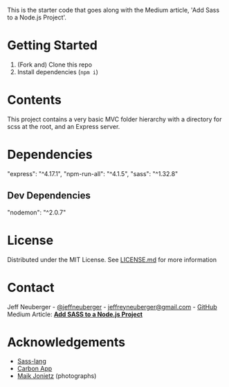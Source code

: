 This is the starter code that goes along with the Medium article, 'Add Sass to a Node.js Project'.

# Getting Started
1. (Fork and) Clone this repo
2. Install dependencies (`npm i`)

# Contents
This project contains a very basic MVC folder hierarchy with a directory for scss at the root, and an Express server. 

# Dependencies
"express": "^4.17.1",
"npm-run-all": "^4.1.5",
"sass": "^1.32.8"
## Dev Dependencies
"nodemon": "^2.0.7"

# License
Distributed under the MIT License. See <a href="license.md">LICENSE.md</a> for more information

# Contact
Jeff Neuberger - [@jeffneuberger](https://twitter.com/jeffneuberger) - [jeffreyneuberger@gmail.com](mailto:jeffreyneuberger@gmail.com) - [GitHub](https://github.com/jeffn12)
Medium Article: [__Add SASS to a Node.js Project__](https://medium.com/@jeffreyneuberger/add-sass-scss-to-a-node-js-project-9cdc623b9cea)

# Acknowledgements
- [Sass-lang](https://sass-lang.com)
- [Carbon App](https://carbon.now.sh)
- [Maik Jonietz](https://unsplash.com/@der_maik_) (photographs)
